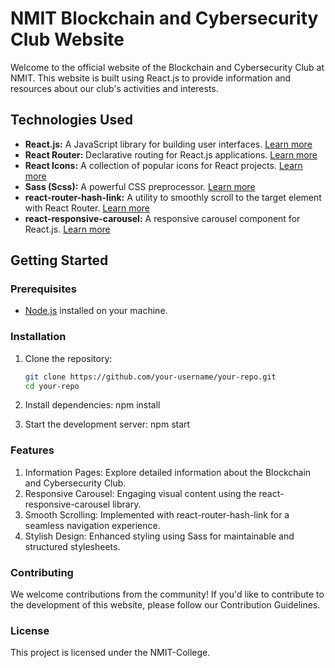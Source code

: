 # NMIT Blockchain and Cybersecurity Club Website

Welcome to the official website of the Blockchain and Cybersecurity Club at NMIT. This website is built using React.js to provide information and resources about our club's activities and interests.

## Technologies Used

- **React.js:** A JavaScript library for building user interfaces. [Learn more](https://reactjs.org/)
- **React Router:** Declarative routing for React.js applications. [Learn more](https://reactrouter.com/)
- **React Icons:** A collection of popular icons for React projects. [Learn more](https://react-icons.github.io/react-icons/)
- **Sass (Scss):** A powerful CSS preprocessor. [Learn more](https://sass-lang.com/)
- **react-router-hash-link:** A utility to smoothly scroll to the target element with React Router. [Learn more](https://www.npmjs.com/package/react-router-hash-link)
- **react-responsive-carousel:** A responsive carousel component for React.js. [Learn more](https://www.npmjs.com/package/react-responsive-carousel)

## Getting Started

### Prerequisites

- [Node.js](https://nodejs.org/) installed on your machine.

### Installation

1. Clone the repository:

   ```bash
   git clone https://github.com/your-username/your-repo.git
   cd your-repo
2. Install dependencies:
   npm install

3. Start the development server:
   npm start

### Features
1. Information Pages: Explore detailed information about the Blockchain and Cybersecurity Club.
2. Responsive Carousel: Engaging visual content using the react-responsive-carousel library.
3. Smooth Scrolling: Implemented with react-router-hash-link for a seamless navigation experience.
4. Stylish Design: Enhanced styling using Sass for maintainable and structured stylesheets.

### Contributing
   We welcome contributions from the community! If you'd like to contribute to the development of this website, please follow our Contribution Guidelines.

### License
   This project is licensed under the NMIT-College.